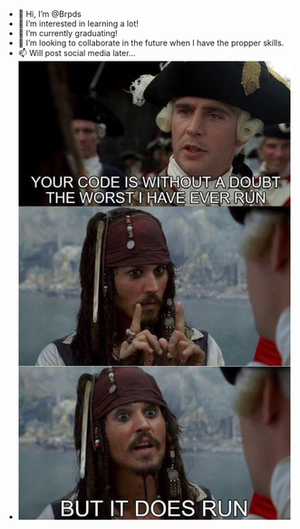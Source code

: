 - 👋 Hi, I’m @Brpds
- 👀 I’m interested in learning a lot!
- 🌱 I’m currently graduating!
- 💞️ I’m looking to collaborate in the future when I have the propper skills.
- 📫 Will post social media later...
- ![Alt Text](https://github.com/Brpds/Brpds/blob/main/JK.jpg)

<!---
Brpds/Brpds is a ✨ special ✨ repository because its `README.md` (this file) appears on your GitHub profile.
You can click the Preview link to take a look at your changes.
--->

